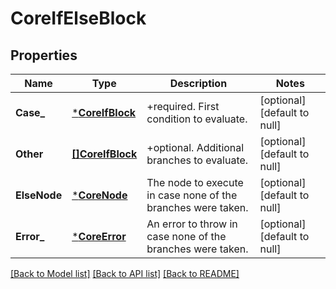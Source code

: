 # CoreIfElseBlock

## Properties
Name | Type | Description | Notes
------------ | ------------- | ------------- | -------------
**Case_** | [***CoreIfBlock**](coreIfBlock.md) | +required. First condition to evaluate. | [optional] [default to null]
**Other** | [**[]CoreIfBlock**](coreIfBlock.md) | +optional. Additional branches to evaluate. | [optional] [default to null]
**ElseNode** | [***CoreNode**](coreNode.md) | The node to execute in case none of the branches were taken. | [optional] [default to null]
**Error_** | [***CoreError**](coreError.md) | An error to throw in case none of the branches were taken. | [optional] [default to null]

[[Back to Model list]](../README.md#documentation-for-models) [[Back to API list]](../README.md#documentation-for-api-endpoints) [[Back to README]](../README.md)


